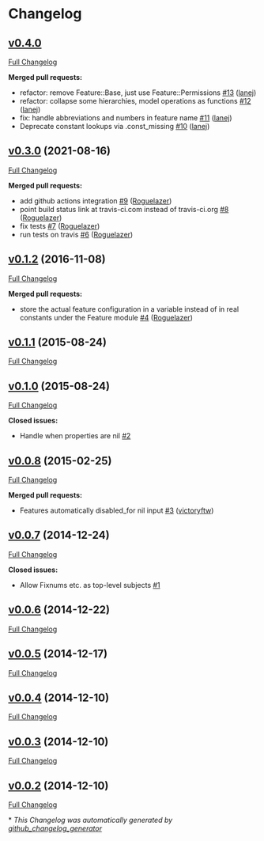 # Changelog

## [v0.4.0](https://github.com/EasyPost/toggles/tree/v0.4.0)

[Full Changelog](https://github.com/EasyPost/toggles/compare/v0.3.0...v0.4.0)

**Merged pull requests:**

- refactor: remove Feature::Base, just use Feature::Permissions [\#13](https://github.com/EasyPost/toggles/pull/13) ([lanej](https://github.com/lanej))
- refactor: collapse some hierarchies, model operations as functions [\#12](https://github.com/EasyPost/toggles/pull/12) ([lanej](https://github.com/lanej))
- fix: handle abbreviations and numbers in feature name [\#11](https://github.com/EasyPost/toggles/pull/11) ([lanej](https://github.com/lanej))
- Deprecate constant lookups via .const\_missing [\#10](https://github.com/EasyPost/toggles/pull/10) ([lanej](https://github.com/lanej))

## [v0.3.0](https://github.com/EasyPost/toggles/tree/v0.3.0) (2021-08-16)

[Full Changelog](https://github.com/EasyPost/toggles/compare/v0.1.2...v0.3.0)

**Merged pull requests:**

- add github actions integration [\#9](https://github.com/EasyPost/toggles/pull/9) ([Roguelazer](https://github.com/Roguelazer))
- point build status link at travis-ci.com instead of travis-ci.org [\#8](https://github.com/EasyPost/toggles/pull/8) ([Roguelazer](https://github.com/Roguelazer))
- fix tests [\#7](https://github.com/EasyPost/toggles/pull/7) ([Roguelazer](https://github.com/Roguelazer))
- run tests on travis [\#6](https://github.com/EasyPost/toggles/pull/6) ([Roguelazer](https://github.com/Roguelazer))

## [v0.1.2](https://github.com/EasyPost/toggles/tree/v0.1.2) (2016-11-08)

[Full Changelog](https://github.com/EasyPost/toggles/compare/v0.1.1...v0.1.2)

**Merged pull requests:**

- store the actual feature configuration in a variable instead of in real constants under the Feature module [\#4](https://github.com/EasyPost/toggles/pull/4) ([Roguelazer](https://github.com/Roguelazer))

## [v0.1.1](https://github.com/EasyPost/toggles/tree/v0.1.1) (2015-08-24)

[Full Changelog](https://github.com/EasyPost/toggles/compare/v0.1.0...v0.1.1)

## [v0.1.0](https://github.com/EasyPost/toggles/tree/v0.1.0) (2015-08-24)

[Full Changelog](https://github.com/EasyPost/toggles/compare/v0.0.8...v0.1.0)

**Closed issues:**

- Handle when properties are nil [\#2](https://github.com/EasyPost/toggles/issues/2)

## [v0.0.8](https://github.com/EasyPost/toggles/tree/v0.0.8) (2015-02-25)

[Full Changelog](https://github.com/EasyPost/toggles/compare/v0.0.7...v0.0.8)

**Merged pull requests:**

- Features automatically disabled\_for nil input [\#3](https://github.com/EasyPost/toggles/pull/3) ([victoryftw](https://github.com/victoryftw))

## [v0.0.7](https://github.com/EasyPost/toggles/tree/v0.0.7) (2014-12-24)

[Full Changelog](https://github.com/EasyPost/toggles/compare/v0.0.6...v0.0.7)

**Closed issues:**

- Allow Fixnums etc. as top-level subjects [\#1](https://github.com/EasyPost/toggles/issues/1)

## [v0.0.6](https://github.com/EasyPost/toggles/tree/v0.0.6) (2014-12-22)

[Full Changelog](https://github.com/EasyPost/toggles/compare/v0.0.5...v0.0.6)

## [v0.0.5](https://github.com/EasyPost/toggles/tree/v0.0.5) (2014-12-17)

[Full Changelog](https://github.com/EasyPost/toggles/compare/v0.0.4...v0.0.5)

## [v0.0.4](https://github.com/EasyPost/toggles/tree/v0.0.4) (2014-12-10)

[Full Changelog](https://github.com/EasyPost/toggles/compare/v0.0.3...v0.0.4)

## [v0.0.3](https://github.com/EasyPost/toggles/tree/v0.0.3) (2014-12-10)

[Full Changelog](https://github.com/EasyPost/toggles/compare/v0.0.2...v0.0.3)

## [v0.0.2](https://github.com/EasyPost/toggles/tree/v0.0.2) (2014-12-10)

[Full Changelog](https://github.com/EasyPost/toggles/compare/b19564d6ef5eb5d9c3b44d4eafe2fbac9d8a8938...v0.0.2)



\* *This Changelog was automatically generated by [github_changelog_generator](https://github.com/github-changelog-generator/github-changelog-generator)*
